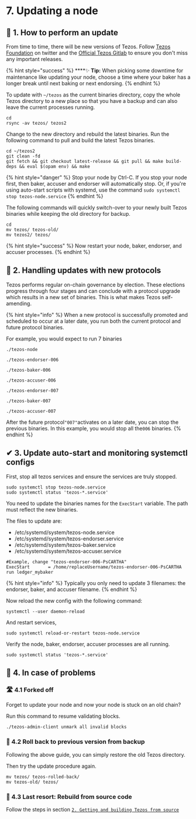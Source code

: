 # 7. Updating a node

## 📡 1. How to perform an update

From time to time, there will be new versions of Tezos. Follow [Tezos Foundation](https://twitter.com/TezosFoundation) on twitter and the [Official Tezos Gitlab](https://gitlab.com/tezos/tezos/-/releases) to ensure you don't miss any important releases.

{% hint style="success" %}
\*\*\*\*✨ **Tip:** When picking some downtime for maintenance like updating your node, choose a time where your baker has a longer break until next baking or next endorsing.
{% endhint %}

To update with `~/tezos` as the current binaries directory, copy the whole Tezos directory to a new place so that you have a backup and can also leave the current processes running.

```text
cd
rsync -av tezos/ tezos2
```

Change to the new directory and rebuild the latest binaries. Run the following command to pull and build the latest Tezos binaries.

```text
cd ~/tezos2
git clean -fd
git fetch && git checkout latest-release && git pull && make build-deps && eval $(opam env) && make
```

{% hint style="danger" %}
Stop your node by Ctrl-C. If you stop your node first, then baker, accuser and endorser will automatically stop. Or, if you're using auto-start scripts with systemd, use the command `sudo systemctl stop tezos-node.service`
{% endhint %}

The following commands will quickly switch-over to your newly built Tezos binaries while keeping the old directory for backup.

```text
cd
mv tezos/ tezos-old/
mv tezos2/ tezos/
```

{% hint style="success" %}
Now restart your node, baker, endorser, and accuser processes. 
{% endhint %}

## 🧷 2. Handling updates with new protocols

Tezos performs regular on-chain governance by election. These elections progress through four stages and can conclude with a protocol upgrade which results in a new set of binaries. This is what makes Tezos self-amending.

{% hint style="info" %}
When a new protocol is successfully promoted and scheduled to occur at a later date, you run both the current protocol and future protocol binaries. 

For example, you would expect to run 7 binaries

`./tezos-node`

`./tezos-endorser-006`

`./tezos-baker-006`

`./tezos-accuser-006`

`./tezos-endorser-007`

`./tezos-baker-007`

`./tezos-accuser-007`

After the future protocol`"007"`activates on a later date, you can stop the previous binaries. In this example, you would stop all the`006` binaries.
{% endhint %}

## ✔ 3. Update auto-start and monitoring systemctl configs

First, stop all tezos services and ensure the services are truly stopped.

```text
sudo systemctl stop tezos-node.service
sudo systemctl status 'tezos-*.service'
```

You need to update the binaries names for the `ExecStart` variable. The path must reflect the new binaries.

The files to update are:

* /etc/systemd/system/tezos-node.service
* /etc/systemd/system/tezos-endorser.service
* /etc/systemd/system/tezos-baker.service
* /etc/systemd/system/tezos-accuser.service

```text
#Example, change "tezos-endorser-006-PsCARTHA"
ExecStart       = /home/replaceUsername/tezos-endorser-006-PsCARTHA run ledger_mybaker
```

{% hint style="info" %}
Typically you only need to update 3 filenames: the endorser, baker, and accuser filename.
{% endhint %}

Now reload the new config with the following command:

```text
systemctl --user daemon-reload
```

And restart services,

```text
sudo systemctl reload-or-restart tezos-node.service
```

Verify the node, baker, endorser, accuser processes are all running.

```text
sudo systemctl status 'tezos-*.service'
```

## 🤯 4. In case of problems

### 🛣 4.1 Forked off

Forget to update your node and now your node is stuck on an old chain?

Run this command to resume validating blocks.

```text
./tezos-admin-client unmark all invalid blocks
```

### 📂 4.2 Roll back to previous version from backup

Following the above guide, you can simply restore the old Tezos directory.

Then try the update procedure again.

```text
mv tezos/ tezos-rolled-back/
mv tezos-old/ tezos/
```

### 🤖 4.3 Last resort: Rebuild from source code

Follow the steps in section [`2. Getting and building Tezos from source`](install-a-tezos-node.md#2-getting-and-building-tezos-from-source)


